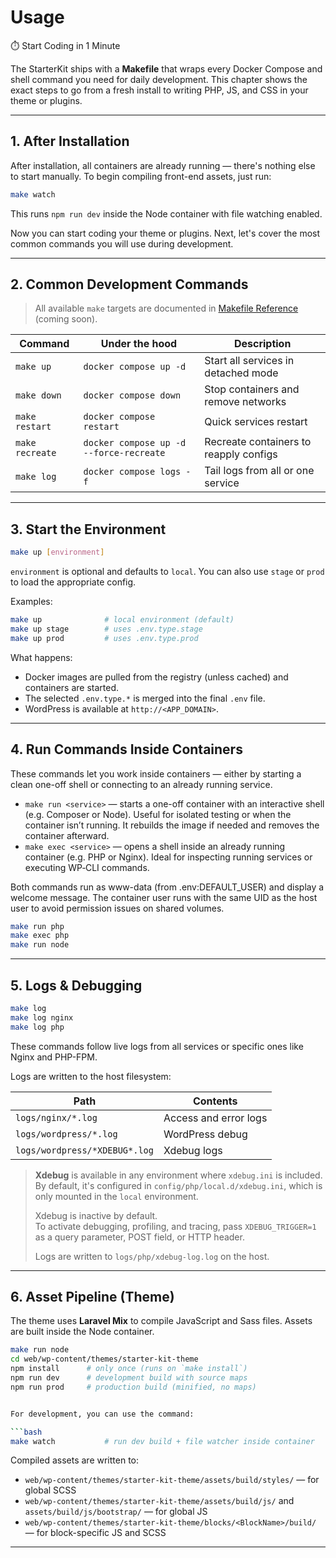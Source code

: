 # Usage

⏱️ Start Coding in 1 Minute

The StarterKit ships with a **Makefile** that wraps every Docker Compose and shell command you need for daily development. This chapter shows the exact steps to go from a fresh install to writing PHP, JS, and CSS in your theme or plugins.

---

## 1. After Installation

After installation, all containers are already running — there's nothing else to start manually.
To begin compiling front-end assets, just run:

```bash
make watch
```

This runs `npm run dev` inside the Node container with file watching enabled.

Now you can start coding your theme or plugins. Next, let's cover the most common commands you will use during development.

---

## 2. Common Development Commands

> All available `make` targets are documented in [Makefile Reference](#) (coming soon).

| Command              | Under the hood                          | Description                            |
|----------------------|-----------------------------------------|----------------------------------------|
| `make up`            | `docker compose up -d`                  | Start all services in detached mode    |
| `make down`          | `docker compose down`                   | Stop containers and remove networks    |
| `make restart`       | `docker compose restart`                | Quick services restart                 |
| `make recreate`      | `docker compose up -d --force-recreate` | Recreate containers to reapply configs |
| `make log`           | `docker compose logs -f`                | Tail logs from all or one service      |

---

## 3. Start the Environment

```bash
make up [environment]
```

`environment` is optional and defaults to `local`. You can also use `stage` or `prod` to load the appropriate config.

Examples:

```bash
make up              # local environment (default)
make up stage        # uses .env.type.stage
make up prod         # uses .env.type.prod
```

What happens:

* Docker images are pulled from the registry (unless cached) and containers are started.
* The selected `.env.type.*` is merged into the final `.env` file.
* WordPress is available at `http://<APP_DOMAIN>`.

---

## 4. Run Commands Inside Containers

These commands let you work inside containers — either by starting a clean one-off shell or connecting to an already running service.

- `make run <service>` — starts a one-off container with an interactive shell (e.g. Composer or Node). Useful for isolated testing or when the container isn’t running. It rebuilds the image if needed and removes the container afterward.
- `make exec <service>` — opens a shell inside an already running container (e.g. PHP or Nginx). Ideal for inspecting running services or executing WP‑CLI commands.

Both commands run as www-data (from .env:DEFAULT_USER) and display a welcome message. The container user runs with the same UID as the host user to avoid permission issues on shared volumes.

```bash
make run php
make exec php
make run node
```

---

## 5. Logs & Debugging

```bash
make log
make log nginx
make log php
```

These commands follow live logs from all services or specific ones like Nginx and PHP-FPM.

Logs are written to the host filesystem:

| Path                          | Contents              |
|-------------------------------|-----------------------|
| `logs/nginx/*.log`            | Access and error logs |
| `logs/wordpress/*.log`        | WordPress debug       |
| `logs/wordpress/*XDEBUG*.log` | Xdebug logs           |


> **Xdebug** is available in any environment where `xdebug.ini` is included.  
> By default, it's configured in `config/php/local.d/xdebug.ini`, which is only mounted in the `local` environment.
>
> Xdebug is inactive by default.  
> To activate debugging, profiling, and tracing, pass `XDEBUG_TRIGGER=1` as a query parameter, POST field, or HTTP header.
>
> Logs are written to `logs/php/xdebug-log.log` on the host.


---

## 6. Asset Pipeline (Theme)

The theme uses **Laravel Mix** to compile JavaScript and Sass files. Assets are built inside the Node container.

```bash
make run node
cd web/wp-content/themes/starter-kit-theme
npm install      # only once (runs on `make install`)
npm run dev      # development build with source maps
npm run prod     # production build (minified, no maps)


For development, you can use the command:

```bash
make watch           # run dev build + file watcher inside container
```

Compiled assets are written to:

- `web/wp-content/themes/starter-kit-theme/assets/build/styles/` — for global SCSS
- `web/wp-content/themes/starter-kit-theme/assets/build/js/` and `assets/build/js/bootstrap/` — for global JS
- `web/wp-content/themes/starter-kit-theme/blocks/<BlockName>/build/` — for block-specific JS and SCSS


---






